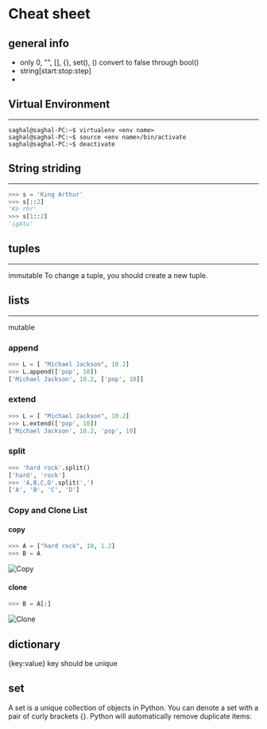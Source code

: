 # Cheat sheet

## general info
- only 0, "", [], {}, set(), () convert to false through bool()
- string[start:stop:step]
- 

## Virtual Environment
---
```console
saghal@saghal-PC:~$ virtualenv <env name>
saghal@saghal-PC:~$ source <env name>/bin/activate
saghal@saghal-PC:~$ deactivate
```


## String striding
---
```python
>>> s = 'King Arthur'
>>> s[::2]
'Kn rhr'
>>> s[1::2]
'igAtu'
```

## tuples
---
immutable
To change a tuple, you should create a new tuple.

## lists
---
mutable

### append
```python
>>> L = [ "Michael Jackson", 10.2]
>>> L.append(['pop', 10])
['Michael Jackson', 10.2, ['pop', 10]]
```
### extend
```python
>>> L = [ "Michael Jackson", 10.2]
>>> L.extend(['pop', 10])
['Michael Jackson', 10.2, 'pop', 10]
```
### split
```python
>>> 'hard rock'.split()
['hard', 'rock']
>>> 'A,B,C,D'.split(',')
['A', 'B', 'C', 'D']
```

### Copy and Clone List

#### copy
```python
>>> A = ["hard rock", 10, 1.2]
>>> B = A
```
![Copy](https://cf-courses-data.s3.us.cloud-object-storage.appdomain.cloud/IBMDeveloperSkillsNetwork-PY0101EN-SkillsNetwork/labs/Module%202/images/ListsRef.png)

#### clone
```python
>>> B = A[:]
```
![Clone](https://cf-courses-data.s3.us.cloud-object-storage.appdomain.cloud/IBMDeveloperSkillsNetwork-PY0101EN-SkillsNetwork/labs/Module%202/images/ListsVal.gif)

## dictionary
{key:value}
key should be unique

## set
A set is a unique collection of objects in Python. You can denote a set with a pair of curly brackets {}. Python will automatically remove duplicate items:





